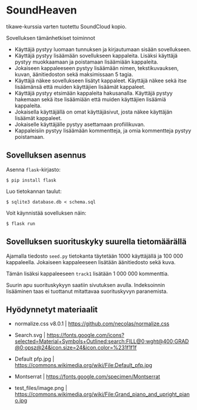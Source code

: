 # SoundHeaven

tikawe-kurssia varten tuotettu SoundCloud kopio.

Sovelluksen tämänhetkiset toiminnot

* Käyttäjä pystyy luomaan tunnuksen ja kirjautumaan sisään sovellukseen.
* Käyttäjä pystyy lisäämään sovellukseen kappaleita. Lisäksi käyttäjä pystyy muokkaamaan ja poistamaan lisäämiään kappaleita.
* Jokaiseen kappaleeseen pystyy lisäämään nimen, tekstikuvauksen, kuvan, äänitiedoston sekä maksimissaan 5 tagia.
* Käyttäjä näkee sovellukseen lisätyt kappaleet. Käyttäjä näkee sekä itse lisäämänsä että muiden käyttäjien lisäämät kappaleet.
* Käyttäjä pystyy etsimään kappaleita hakusanalla. Käyttäjä pystyy hakemaan sekä itse lisäämiään että muiden käyttäjien lisäämiä kappaleita.
* Jokaisella käyttäjällä on omat käyttäjäsivut, josta näkee käyttäjän lisäämät kappaleet.
* Jokaiselle käyttäjälle pystyy asettamaan profiilikuvan.
* Kappaleisiin pystyy lisäämään kommentteja, ja omia kommentteja pystyy poistamaan.

## Sovelluksen asennus

Asenna `flask`-kirjasto:

```
$ pip install flask
```

Luo tietokannan taulut:

```
$ sqlite3 database.db < schema.sql
```

Voit käynnistää sovelluksen näin:

```
$ flask run
```

## Sovelluksen suorituskyky suurella tietomäärällä

Ajamalla tiedosto ```seed.py``` tietokanta täytetään 1000 käyttäjällä ja 100 000 kappaleella. Jokaiseen kappaleeseen lisätään äänitiedosto sekä kuva.

Tämän lisäksi kappaleeseen `track1` lisätään 1 000 000 kommenttia. 

Suurin apu suorituskykyyn saatiin sivutuksen avulla. Indeksoinnin lisääminen taas ei tuottanut mitattavaa suorituskyvyn paranemista. 

## Hyödynnetyt materiaalit

* normalize.css v8.0.1 | https://github.com/necolas/normalize.css

* Search.svg | https://fonts.google.com/icons?selected=Material+Symbols+Outlined:search:FILL@0;wght@400;GRAD@0;opsz@24&icon.size=24&icon.color=%231f1f1f

* Default pfp.jpg | https://commons.wikimedia.org/wiki/File:Default_pfp.jpg

* Montserrat | https://fonts.google.com/specimen/Montserrat

* test_files/image.png | https://commons.wikimedia.org/wiki/File:Grand_piano_and_upright_piano.jpg